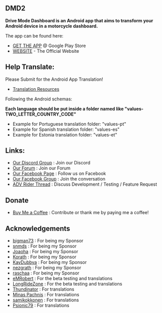 
## DMD2
**Drive Mode Dashboard is an Android app that aims to transform your Android device in a motorcycle dashboard.**

The app can be found here:
* [GET THE APP](https://play.google.com/store/apps/details?id=com.thorkracing.dmd2launcher) @ Google Play Store
* [WEBSITE](https://www.drivemodedashboard.com/) - The Official Website


## Help Translate:

Please Submit for the Android App Translation!
* [Translation Resources](https://github.com/johnkeel-thork/DMD2/tree/main/Android/app/src/main/res)

Following the Android schemas:

**Each language should be put inside a folder named like "values-TWO_LETTER_COUNTRY_CODE"**

- Example for Portuguese translation folder: "values-pt"
- Example for Spanish translation folder: "values-es"
- Example for Estonia translation folder: "values-et"


## Links:

* [Our Discord Group](https://discord.com/invite/rCt4uBZk) : Join our Discord
* [Our Forum](https://www.drivemodedashboard.com/forums/) : Join our Forum
* [Our Facebook Page](https://www.facebook.com/drivemodedashboard) : Follow us on Facebook
* [Our Facebook Group](https://www.facebook.com/groups/drivemodeusers) : Join the conversation
* [ADV Rider Thread](https://advrider.com/f/threads/drive-mode-dashboard-for-android.1425433) : Discuss Development / Testing / Feature Request


## Donate
* [Buy Me a Coffee](https://www.buymeacoffee.com/johnkeelthork) : Contribute or thank me by paying me a coffee!


## Acknowledgements
* [bigman73](https://github.com/bigman73) : For being my Sponsor
* [snmds](https://github.com/snmds) : For being my Sponsor
* [Joaoha](https://github.com/Joaoha) : For being my Sponsor
* [Korath](https://github.com/Korath) : For being my Sponsor
* [KayDubbya](https://github.com/KayDubbya) : For being my Sponsor
* [nezgrath](https://github.com/nezgrath) : For being my Sponsor
* [raschaa](https://github.com/raschaa) : For being my Sponsor
* [eMRobert](https://github.com/eMRobert) : For the beta testing and translations
* [LongRideZone](https://www.facebook.com/longridezone) : For the beta testing and translations
* [Thundinator](https://github.com/Thundinatorp) : For translations
* [Minas Pachnis](https://github.com/mpachnis) : For translations
* [samikokkonen](https://github.com/samikokkonen) : For translations
* [Psionic79](https://github.com/Psionic79) : For translations


